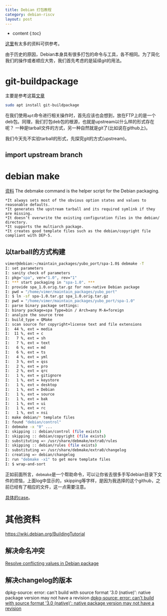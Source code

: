 ```yaml
---
title: Debian 打包教程
category: debian-riscv
layout: post
---
```

* content
{:toc}

[这里](https://wiki.debian.org/Packaging)有太多的资料可供参考。

由于历史的原因，Debian本身具有很多打包的命令与工具，各不相同。为了简化我们的操作或者顺应大势，我们首先考虑的是延续git的用法。

# git-buildpackage

主要是参考这篇[文章](https://wiki.debian.org/PackagingWithGit)

```bash
sudo apt install git-buildpackage
```

在我们使用`apt`命令进行相关操作时，首先应该也会想到，放在FTP上的是一个deb包。同理，我们打包deb包的根源，也就是upstream以什么样的形式存在呢？ 一种是tarball文件的方式，另一种自然就是git了(比如说在github上)。

我们今天先不实验tarball的形式，先探究git的方式(upstream)。

## import upstream branch


# debian make 

[资料](https://www.debian.org/doc/manuals/debmake-doc/ch04.en.html)
The debmake command is the helper script for the Debian packaging.

    *It always sets most of the obvious option states and values to reasonable defaults.
    *It generates the upstream tarball and its required symlink if they are missing.
    *It doesn’t overwrite the existing configuration files in the debian/ directory.
    *It supports the multiarch package.
    *It creates good template files such as the debian/copyright file compliant with DEP-5.

## 以tarball的方式构建

```bash
vimer@debian:~/maintain_packages/yubo_port/spa-1.0$ debmake -T
I: set parameters
I: sanity check of parameters
I: pkg="spa", ver="1.0", rev="1"
I: *** start packaging in "spa-1.0". ***
I: provide spa_1.0.orig.tar.gz for non-native Debian package
I: pwd = "/home/vimer/maintain_packages/yubo_port"
I: $ ln -sf spa-1.0.tar.gz spa_1.0.orig.tar.gz
I: pwd = "/home/vimer/maintain_packages/yubo_port/spa-1.0"
I: parse binary package settings:
I: binary package=spa Type=bin / Arch=any M-A=foreign
I: analyze the source tree
I: build_type = QMake
I: scan source for copyright+license text and file extensions
I:  44 %, ext = media
I:  11 %, ext = c
I:   7 %, ext = sh
I:   7 %, ext = text
I:   6 %, ext = md
I:   6 %, ext = ts
I:   4 %, ext = yml
I:   3 %, ext = qss
I:   2 %, ext = pro
I:   2 %, ext = qrc
I:   1 %, ext = gitignore
I:   1 %, ext = keystore
I:   1 %, ext = desktop
I:   1 %, ext = Debian
I:   1 %, ext = source
I:   1 %, ext = bak
I:   1 %, ext = ui
I:   1 %, ext = rc
I:   1 %, ext = nsi
I: make debian/* template files
I: found "debian/control"
I: debmake -x "0" ...
I: skipping :: debian/control (file exists)
I: skipping :: debian/copyright (file exists)
I: substituting => /usr/share/debmake/extra0/rules
I: skipping :: debian/rules (file exists)
I: substituting => /usr/share/debmake/extra0/changelog
I: creating => debian/changelog
I: run "debmake -x1" to get more template files
I: $ wrap-and-sort
```

正如前面所言，`debmake`是一个帮助命令，可以让你省去很多手写debian目录下文件的烦恼，上面log中显示的，skipping等字样，是因为我选择的这个github，之前已经有了相应的文件，这一点需要注意。

[具体的case](https://www.debian.org/doc/manuals/debmake-doc/ch04.en.html)。

# 其他资料
https://wiki.debian.org/BuildingTutorial


## 解决命名冲突

[Resolve conflicting values in Debian package](http://jonasbn.github.io/til/debian/resolve_conflicting_values_in_package.html)

## 解决changelog的版本

dpkg-source: error: can't build with source format '3.0 (native)': native package version may not have a revision
[dpkg-source: error: can't build with source format '3.0 (native)': native package version may not have a revision](https://github.com/jamesdbloom/grunt-debian-package/issues/23)
